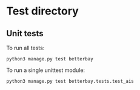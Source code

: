 # Test directory

## Unit tests
To run all tests:
```
python3 manage.py test betterbay
```

To run a single unittest module:
```
python3 manage.py test betterbay.tests.test_ais
```
